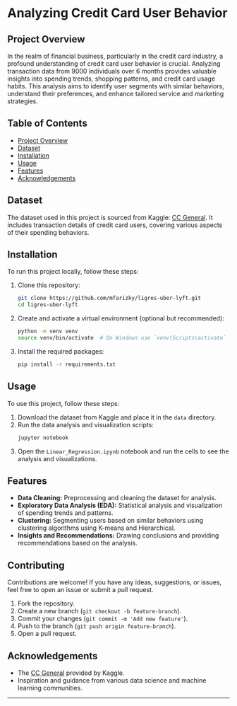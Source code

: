 # Analyzing Credit Card User Behavior


## Project Overview
 In the realm of financial business, particularly in the credit card industry, a profound understanding of credit card user behavior is crucial. Analyzing transaction data from 9000 individuals over 6 months provides valuable insights into spending trends, shopping patterns, and credit card usage habits. This analysis aims to identify user segments with similar behaviors, understand their preferences, and enhance tailored service and marketing strategies.

## Table of Contents
- [Project Overview](#project-overview)
- [Dataset](#dataset)
- [Installation](#installation)
- [Usage](#usage)
- [Features](#features)
- [Acknowledgements](#acknowledgements)

## Dataset
The dataset used in this project is sourced from Kaggle:  [CC General](https://www.kaggle.com/code/nataliaole/cc-general-clustering/). It includes transaction details of credit card users, covering various aspects of their spending behaviors.

## Installation
To run this project locally, follow these steps:

1. Clone this repository:
    ```bash
    git clone https://github.com/mfarizky/ligres-uber-lyft.git
    cd ligres-uber-lyft
    ```

2. Create and activate a virtual environment (optional but recommended):
    ```bash
    python -m venv venv
    source venv/bin/activate  # On Windows use `venv\Scripts\activate`
    ```

3. Install the required packages:
    ```bash
    pip install -r requirements.txt
    ```

## Usage
To use this project, follow these steps:

1. Download the dataset from Kaggle and place it in the `data` directory.
2. Run the data analysis and visualization scripts:
    ```bash
    jupyter notebook
    ```
3. Open the `Linear_Regression.ipynb` notebook and run the cells to see the analysis and visualizations.

## Features
- **Data Cleaning:** Preprocessing and cleaning the dataset for analysis.
- **Exploratory Data Analysis (EDA):** Statistical analysis and visualization of spending trends and patterns.
- **Clustering:** Segmenting users based on similar behaviors using clustering algorithms using K-means and Hierarchical. 
- **Insights and Recommendations:** Drawing conclusions and providing recommendations based on the analysis.

## Contributing
Contributions are welcome! If you have any ideas, suggestions, or issues, feel free to open an issue or submit a pull request.

1. Fork the repository.
2. Create a new branch (`git checkout -b feature-branch`).
3. Commit your changes (`git commit -m 'Add new feature'`).
4. Push to the branch (`git push origin feature-branch`).
5. Open a pull request.

## Acknowledgements
- The [CC General](https://www.kaggle.com/code/nataliaole/cc-general-clustering) provided by Kaggle.
- Inspiration and guidance from various data science and machine learning communities.
---

